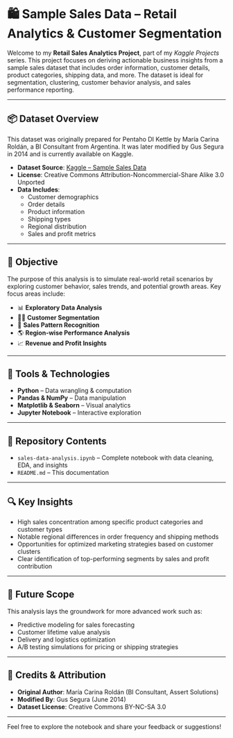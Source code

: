 # 🛍️ Sample Sales Data – Retail Analytics & Customer Segmentation

Welcome to my **Retail Sales Analytics Project**, part of my *Kaggle Projects* series. This project focuses on deriving actionable business insights from a sample sales dataset that includes order information, customer details, product categories, shipping data, and more. The dataset is ideal for segmentation, clustering, customer behavior analysis, and sales performance reporting.

---

## 📦 Dataset Overview

This dataset was originally prepared for Pentaho DI Kettle by María Carina Roldán, a BI Consultant from Argentina. It was later modified by Gus Segura in 2014 and is currently available on Kaggle.

- **Dataset Source**: [Kaggle – Sample Sales Data](https://www.kaggle.com/datasets/kyanyoga/sample-sales-data/data)  
- **License**: Creative Commons Attribution-Noncommercial-Share Alike 3.0 Unported  
- **Data Includes**:  
  - Customer demographics  
  - Order details  
  - Product information  
  - Shipping types  
  - Regional distribution  
  - Sales and profit metrics

---

## 📌 Objective

The purpose of this analysis is to simulate real-world retail scenarios by exploring customer behavior, sales trends, and potential growth areas. Key focus areas include:

- 📊 **Exploratory Data Analysis**  
- 🧍‍♂️ **Customer Segmentation**  
- 🛒 **Sales Pattern Recognition**  
- 🌎 **Region-wise Performance Analysis**  
- 📈 **Revenue and Profit Insights**

---

## 🧰 Tools & Technologies

- **Python** – Data wrangling & computation  
- **Pandas & NumPy** – Data manipulation  
- **Matplotlib & Seaborn** – Visual analytics  
- **Jupyter Notebook** – Interactive exploration  

---

## 📁 Repository Contents

- `sales-data-analysis.ipynb` – Complete notebook with data cleaning, EDA, and insights  
- `README.md` – This documentation  

---

## 🔍 Key Insights

- High sales concentration among specific product categories and customer types  
- Notable regional differences in order frequency and shipping methods  
- Opportunities for optimized marketing strategies based on customer clusters  
- Clear identification of top-performing segments by sales and profit contribution

---

## 🎯 Future Scope

This analysis lays the groundwork for more advanced work such as:

- Predictive modeling for sales forecasting  
- Customer lifetime value analysis  
- Delivery and logistics optimization  
- A/B testing simulations for pricing or shipping strategies

---

## 👤 Credits & Attribution

- **Original Author**: María Carina Roldán (BI Consultant, Assert Solutions)  
- **Modified By**: Gus Segura (June 2014)  
- **Dataset License**: Creative Commons BY-NC-SA 3.0

---

Feel free to explore the notebook and share your feedback or suggestions!

